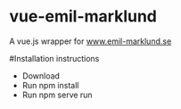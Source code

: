 # vue-emil-marklund
A vue.js wrapper for www.emil-marklund.se


#Installation instructions

* Download
* Run npm install
* Run npm serve run
